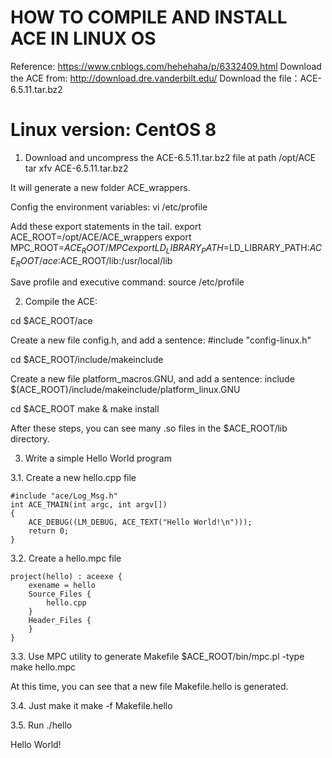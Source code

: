 # HOW TO COMPILE AND INSTALL ACE IN LINUX OS

Reference: https://www.cnblogs.com/hehehaha/p/6332409.html
Download the ACE from: http://download.dre.vanderbilt.edu/
Download the file：ACE-6.5.11.tar.bz2

# Linux version: CentOS 8

1. Download and uncompress the ACE-6.5.11.tar.bz2 file at path /opt/ACE
 tar xfv ACE-6.5.11.tar.bz2

It will generate a new folder ACE_wrappers.

Config the environment variables:
 vi /etc/profile

Add these export statements in the tail.
 export ACE_ROOT=/opt/ACE/ACE_wrappers
 export MPC_ROOT=$ACE_ROOT/MPC
 export LD_LIBRARY_PATH=$LD_LIBRARY_PATH:$ACE_ROOT/ace:$ACE_ROOT/lib:/usr/local/lib

Save profile and executive command:
 source /etc/profile

2. Compile the ACE:

 cd $ACE_ROOT/ace

Create a new file config.h, and add a sentence:
 #include "config-linux.h"

 cd $ACE_ROOT/include/makeinclude

Create a new file platform_macros.GNU, and add a sentence:
 include $(ACE_ROOT)/include/makeinclude/platform_linux.GNU

 cd $ACE_ROOT
 make & make install

After these steps, you can see many .so files in the $ACE_ROOT/lib directory.

3. Write a simple Hello World program

3.1. Create a new hello.cpp file

    #include "ace/Log_Msg.h"
    int ACE_TMAIN(int argc, int argv[])
    {
        ACE_DEBUG((LM_DEBUG, ACE_TEXT("Hello World!\n")));
        return 0;
    }

3.2. Create a hello.mpc file

    project(hello) : aceexe {
        exename = hello
        Source_Files {
            hello.cpp
        }
        Header_Files {
        }
    }

3.3. Use MPC utility to generate Makefile
    $ACE_ROOT/bin/mpc.pl -type make hello.mpc

At this time, you can see that a new file Makefile.hello is generated.

3.4. Just make it
    make -f Makefile.hello

3.5. Run
    ./hello

Hello World!

